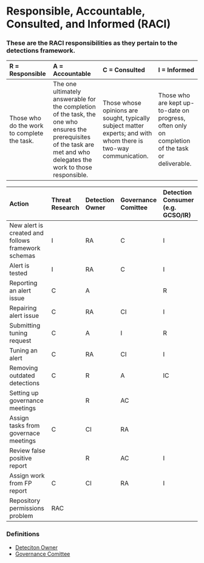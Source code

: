 # Responsible, Accountable, Consulted, and Informed (RACI)


### These are the RACI responsibilities as they pertain to the detections framework.


| R = Responsible | A = Accountable|C = Consulted | I = Informed |
| :-------------- | :------------- | :----------- | :----------- |
|Those who do the work to complete the task.| The one ultimately answerable for the completion of the task, the one who ensures the prerequisites of the task are met and who delegates the work to those responsible.|	Those whose opinions are sought, typically subject matter experts; and with whom there is two-way communication.|Those who are kept up-to-date on progress, often only on completion of the task or deliverable.|

| Action|Threat Research | Detection Owner | Governance Comittee | Detection Consumer (e.g. GCSO/IR) | 
| :---- | :------------- | :-------------- | :------------------ | :------ |
| New alert is created and follows framework schemas     | I |	RA |	C | I |
| Alert is tested                 | I | RA |  C | I |
| Reporting an alert issue        | C | A  |    | R |
| Repairing alert issue           | C | RA | CI | I |
| Submitting tuning request       | C | A  | I  | R |
| Tuning an alert                 | C | RA | CI | I |
| Removing outdated detections    | C | R  | A   | IC |
| Setting up governance meetings  |   | R  | AC |  |
| Assign tasks from governace meetings | C | CI | RA | |
| Review false positive report    |   | R  | AC | I |
| Assign work from FP report      | C | CI | RA | I |
| Repository permissions problem	| RAC |  |    |   |

### Definitions
* [Deteciton Owner](https://github.com/gdcorp-infosec/security-detections-framework/blob/main/documentation/Governance-security_detections_framework.md#detection-owners)
* [Governance Comittee](https://github.com/gdcorp-infosec/security-detections-framework/blob/main/documentation/Governance-security_detections_framework.md#governance-committee)
